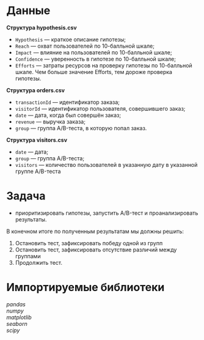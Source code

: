 # Данные 

**Структура hypothesis.csv**

- `Hypothesis` — краткое описание гипотезы;
- `Reach` — охват пользователей по 10-балльной шкале;
- `Impact` — влияние на пользователей по 10-балльной шкале;
- `Confidence` — уверенность в гипотезе по 10-балльной шкале;
- `Efforts` — затраты ресурсов на проверку гипотезы по 10-балльной шкале. Чем больше значение Efforts, тем дороже проверка гипотезы.

**Структура orders.csv**

- `transactionId` — идентификатор заказа;
- `visitorId` — идентификатор пользователя, совершившего заказ;
- `date` — дата, когда был совершён заказ;
- `revenue` — выручка заказа;
- `group` — группа A/B-теста, в которую попал заказ.

**Структура visitors.csv**

- `date` — дата;
- `group` — группа A/B-теста;
- `visitors` — количество пользователей в указанную дату в указанной группе A/B-теста

# Задача

- приоритизировать гипотезы, запустить A/B-тест и проанализировать результаты.

В конечном итоге по полученным результатам мы должны решить:

1. Остановить тест, зафиксировать победу одной из групп
2. Остановить тест, зафиксировать отсутствие различий между группами
3. Продолжить тест.

# Импортируемые библиотеки

*pandas*
<br>
*numpy*
<br>
*matplotlib*
<br>
*seaborn*
<br>
*scipy*
